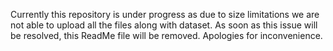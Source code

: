 Currently this repository is under progress as due to size limitations we are not able to upload all the files along with dataset. As soon as this issue will be resolved, this ReadMe file will be removed. Apologies for inconvenience.
